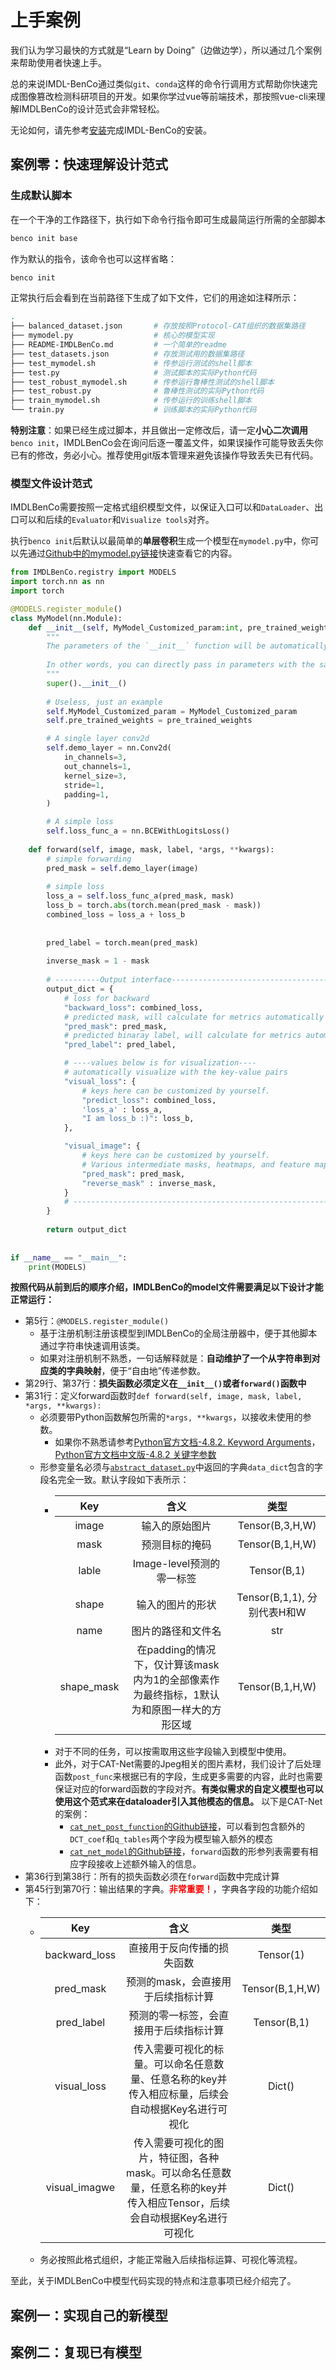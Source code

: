 # 上手案例
我们认为学习最快的方式就是“Learn by Doing”（边做边学），所以通过几个案例来帮助使用者快速上手。

总的来说IMDL-BenCo通过类似`git`、`conda`这样的命令行调用方式帮助你快速完成图像篡改检测科研项目的开发。如果你学过vue等前端技术，那按照vue-cli来理解IMDLBenCo的设计范式会非常轻松。

无论如何，请先参考[安装](./install.md)完成IMDL-BenCo的安装。
## 案例零：快速理解设计范式

### 生成默认脚本

在一个干净的工作路径下，执行如下命令行指令即可生成最简运行所需的全部脚本
```bash
benco init base
```
作为默认的指令，该命令也可以这样省略：

```bash
benco init
```

正常执行后会看到在当前路径下生成了如下文件，它们的用途如注释所示：
```bash
.
├── balanced_dataset.json       # 存放按照Protocol-CAT组织的数据集路径
├── mymodel.py                  # 核心的模型实现
├── README-IMDLBenCo.md         # 一个简单的readme
├── test_datasets.json          # 存放测试用的数据集路径
├── test_mymodel.sh             # 传参运行测试的shell脚本
├── test.py                     # 测试脚本的实际Python代码
├── test_robust_mymodel.sh      # 传参运行鲁棒性测试的shell脚本
├── test_robust.py              # 鲁棒性测试的实际Python代码
├── train_mymodel.sh            # 传参运行的训练shell脚本
└── train.py                    # 训练脚本的实际Python代码
```

**特别注意**：如果已经生成过脚本，并且做出一定修改后，请一定**小心二次调用**`benco init`，IMDLBenCo会在询问后逐一覆盖文件，如果误操作可能导致丢失你已有的修改，务必小心。推荐使用git版本管理来避免该操作导致丢失已有代码。


### 模型文件设计范式
IMDLBenCo需要按照一定格式组织模型文件，以保证入口可以和`DataLoader`、出口可以和后续的`Evaluator`和`Visualize tools`对齐。

执行`benco init`后默认以最简单的**单层卷积**生成一个模型在`mymodel.py`中，你可以先通过[Github中的mymodel.py链接](https://github.com/scu-zjz/IMDLBenCo/blob/main/IMDLBenCo/statics/base/mymodel.py)快速查看它的内容。


```python
from IMDLBenCo.registry import MODELS
import torch.nn as nn
import torch

@MODELS.register_module()
class MyModel(nn.Module):
    def __init__(self, MyModel_Customized_param:int, pre_trained_weights:str) -> None:
        """
        The parameters of the `__init__` function will be automatically converted into the parameters expected by the argparser in the training and testing scripts by the framework according to their annotated types and variable names. 
        
        In other words, you can directly pass in parameters with the same names and types from the `run.sh` script to initialize the model.
        """
        super().__init__()
        
        # Useless, just an example
        self.MyModel_Customized_param = MyModel_Customized_param
        self.pre_trained_weights = pre_trained_weights

        # A single layer conv2d 
        self.demo_layer = nn.Conv2d(
            in_channels=3,
            out_channels=1,
            kernel_size=3,
            stride=1,
            padding=1,
        )

        # A simple loss
        self.loss_func_a = nn.BCEWithLogitsLoss()
        
    def forward(self, image, mask, label, *args, **kwargs):
        # simple forwarding
        pred_mask = self.demo_layer(image)
        
        # simple loss
        loss_a = self.loss_func_a(pred_mask, mask)
        loss_b = torch.abs(torch.mean(pred_mask - mask))
        combined_loss = loss_a + loss_b
        
        
        pred_label = torch.mean(pred_mask)
        
        inverse_mask = 1 - mask
        
        # ----------Output interface--------------------------------------
        output_dict = {
            # loss for backward
            "backward_loss": combined_loss,
            # predicted mask, will calculate for metrics automatically
            "pred_mask": pred_mask,
            # predicted binaray label, will calculate for metrics automatically
            "pred_label": pred_label,

            # ----values below is for visualization----
            # automatically visualize with the key-value pairs
            "visual_loss": {
                # keys here can be customized by yourself.
                "predict_loss": combined_loss,
                'loss_a' : loss_a,
                "I am loss_b :)": loss_b, 
            },

            "visual_image": {
                # keys here can be customized by yourself.
                # Various intermediate masks, heatmaps, and feature maps can be appropriately converted into RGB or single-channel images for visualization here.
                "pred_mask": pred_mask,
                "reverse_mask" : inverse_mask, 
            }
            # -------------------------------------------------------------
        }
        
        return output_dict
    
    
if __name__ == "__main__":
    print(MODELS)
```


**按照代码从前到后的顺序介绍，IMDLBenCo的model文件需要满足以下设计才能正常运行：**
- 第5行：`@MODELS.register_module()`
  - 基于注册机制注册该模型到IMDLBenCo的全局注册器中，便于其他脚本通过字符串快速调用该类。
  - 如果对注册机制不熟悉，一句话解释就是：**自动维护了一个从字符串到对应类的字典映射**，便于“自由地”传递参数。
- 第29行、第37行：**损失函数必须定义在`__init__()`或者`forward()`函数中**
- 第31行：定义forward函数时`def forward(self, image, mask, label, *args, **kwargs):`
  - 必须要带Python函数解包所需的`*args, **kwargs`，以接收未使用的参数。
    - 如果你不熟悉请参考[Python官方文档-4.8.2. Keyword Arguments](https://docs.python.org/3/tutorial/controlflow.html#keyword-arguments)，[Python官方文档中文版-4.8.2 关键字参数](https://docs.python.org/zh-cn/3/tutorial/controlflow.html#keyword-arguments)
  - 形参变量名必须与[`abstract_dataset.py`](https://github.com/scu-zjz/IMDLBenCo/blob/main/IMDLBenCo/datasets/abstract_dataset.py)中返回的字典`data_dict`包含的字段名完全一致。默认字段如下表所示：
    - |Key|含义|类型|
      |:-:|:-:|:-:|
      |image|输入的原始图片|Tensor(B,3,H,W)|
      |mask|预测目标的掩码|Tensor(B,1,H,W)|
      |lable|Image-level预测的零一标签|Tensor(B,1)|
      |shape|输入的图片的形状|Tensor(B,1,1), 分别代表H和W|
      |name|图片的路径和文件名|str|
      |shape_mask|在padding的情况下，仅计算该mask内为1的全部像素作为最终指标，1默认为和原图一样大的方形区域|Tensor(B,1,H,W)|
    - 对于不同的任务，可以按需取用这些字段输入到模型中使用。
    - 此外，对于CAT-Net需要的Jpeg相关的图片素材，我们设计了后处理函数`post_func`来根据已有的字段，生成更多需要的内容，此时也需要保证对应的forward函数的字段对齐。**有类似需求的自定义模型也可以使用这个范式来在dataloader引入其他模态的信息。** 以下是CAT-Net的案例：
      - [`cat_net_post_function`的Github链接](https://github.com/scu-zjz/IMDLBenCo/blob/c2d6dc03eab3f33461690d5026b43afdac22f70c/IMDLBenCo/model_zoo/cat_net/cat_net_post_function.py#L7-L10)，可以看到包含额外的`DCT_coef`和`q_tables`两个字段为模型输入额外的模态
      - [`cat_net_model`的Github链接](https://github.com/scu-zjz/IMDLBenCo/blob/c2d6dc03eab3f33461690d5026b43afdac22f70c/IMDLBenCo/model_zoo/cat_net/cat_net.py#L30)，`forward`函数的形参列表需要有相应字段接收上述额外输入的信息。
- 第36行到第38行：所有的损失函数必须在`forward`函数中完成计算
- 第45行到第70行：输出结果的字典。<span style="color: red;font-weight: bold;">非常重要！</span>，字典各字段的功能介绍如下：
  - |Key|含义|类型|
    |:-:|:-:|:-:|
    |backward_loss|直接用于反向传播的损失函数|Tensor(1)|
    |pred_mask|预测的mask，会直接用于后续指标计算|Tensor(B,1,H,W)|
    |pred_label|预测的零一标签，会直接用于后续指标计算|Tensor(B,1)|
    |visual_loss|传入需要可视化的标量。可以命名任意数量、任意名称的key并传入相应标量，后续会自动根据Key名进行可视化|Dict()|
    |visual_imagwe|传入需要可视化的图片，特征图，各种mask。可以命名任意数量，任意名称的key并传入相应Tensor，后续会自动根据Key名进行可视化|Dict()|
  - 务必按照此格式组织，才能正常融入后续指标运算、可视化等流程。 

至此，关于IMDLBenCo中模型代码实现的特点和注意事项已经介绍完了。




## 案例一：实现自己的新模型


## 案例二：复现已有模型

